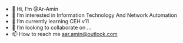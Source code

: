 - 👋 Hi, I’m @Ar-Amin
- 👀 I’m interested in Information Technology And Network Automation
- 🌱 I’m currently learning CEH v11
- 💞️ I’m looking to collaborate on ...
- 📫 How to reach me aar.amin@outlook.com

<!---
Ar-Amin/Ar-Amin is a ✨ special ✨ repository because its `README.md` (this file) appears on your GitHub profile.
You can click the Preview link to take a look at your changes.
--->
